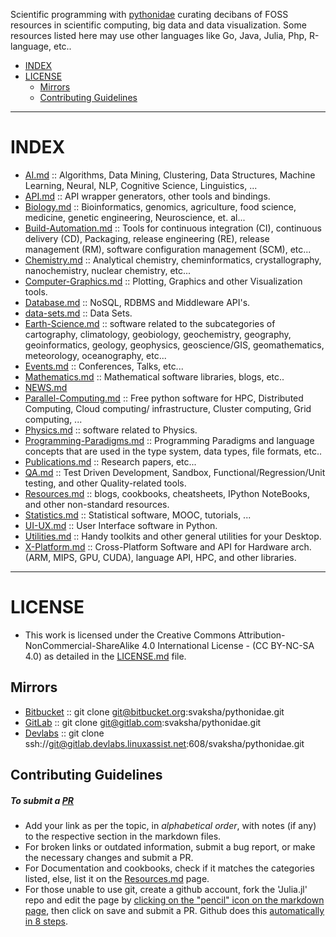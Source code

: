 Scientific programming with [pythonidae](http://svaksha.github.io/pythonidae) curating decibans of FOSS resources in scientific computing, big data and data visualization. Some resources listed here may use other languages like Go, Java, Julia, Php, R-language, etc.. 

- [INDEX](#index)
- [LICENSE](#license)
   - [Mirrors](#mirrors)
   - [Contributing Guidelines](#contributing-guidelines)

----

# INDEX
* [AI.md](https://github.com/svaksha/pythonidae/blob/master/AI.md) :: Algorithms, Data Mining, Clustering, Data Structures, Machine Learning, Neural, NLP, Cognitive Science, Linguistics, ...
* [API.md](https://github.com/svaksha/pythonidae/blob/master/API.md) :: API wrapper generators, other tools and bindings.
* [Biology.md](https://github.com/svaksha/pythonidae/blob/master/Biology.md) :: Bioinformatics, genomics, agriculture, food science, medicine, genetic engineering, Neuroscience, et. al...
* [Build-Automation.md](https://github.com/svaksha/pythonidae/blob/master/Build-Automation.md) :: Tools for continuous integration (CI),  continuous delivery (CD), Packaging, release engineering (RE), release management (RM), software configuration management (SCM), etc...
* [Chemistry.md](https://github.com/svaksha/pythonidae/blob/master/Chemistry.md) :: Analytical chemistry, cheminformatics, crystallography, nanochemistry, nuclear chemistry, etc...
* [Computer-Graphics.md](https://github.com/svaksha/pythonidae/blob/master/Computer-Graphics.md) :: Plotting, Graphics and other Visualization tools.
* [Database.md](https://github.com/svaksha/pythonidae/blob/master/Database.md) :: NoSQL, RDBMS and Middleware API's.
* [data-sets.md](https://github.com/svaksha/pythonidae/blob/master/data-sets.md) :: Data Sets.
* [Earth-Science.md](https://github.com/svaksha/pythonidae/blob/master/Earth-Science.md) :: software related to the subcategories of cartography, climatology, geobiology, geochemistry, geography, geoinformatics, geology‎, geophysics‎, geoscience/GIS, geomathematics, meteorology, oceanography, etc...
* [Events.md](https://github.com/svaksha/pythonidae/blob/master/Events.md) :: Conferences, Talks, etc...
* [Mathematics.md](https://github.com/svaksha/pythonidae/blob/master/Mathematics.md) :: Mathematical software libraries, blogs, etc.. 
* [NEWS.md](https://github.com/svaksha/pythonidae/blob/master/NEWS.md)
* [Parallel-Computing.md](https://github.com/svaksha/pythonidae/blob/master/Parallel-Computing.md) :: Free python software for HPC, Distributed Computing, Cloud                                                                                                                                                                                                                                                                                                                                                                                                                                                                                                                computing/ infrastructure, Cluster computing, Grid computing, ...
* [Physics.md](https://github.com/svaksha/pythonidae/blob/master/Physics.md) :: software related to Physics.
* [Programming-Paradigms.md](https://github.com/svaksha/pythonidae/blob/master/Programming-Paradigms.md) :: Programming Paradigms and language concepts that are used in the type system, data types, file formats, etc..
* [Publications.md](https://github.com/svaksha/pythonidae/blob/master/Publications.md) :: Research papers, etc...
* [QA.md](https://github.com/svaksha/pythonidae/blob/master/QA.md) :: Test Driven Development, Sandbox, Functional/Regression/Unit testing, and other Quality-related tools.
* [Resources.md](https://github.com/svaksha/pythonidae/blob/master/Resources.md) :: blogs, cookbooks, cheatsheets, IPython NoteBooks, and other non-standard resources.
* [Statistics.md](https://github.com/svaksha/pythonidae/blob/master/Statistics.md) :: Statistical software, MOOC, tutorials, ...
* [UI-UX.md](https://github.com/svaksha/pythonidae/blob/master/UI-UX.md) :: User Interface software in Python.
* [Utilities.md](https://github.com/svaksha/pythonidae/blob/master/Utilities.md) :: Handy toolkits and other general utilities for your Desktop.
* [X-Platform.md](https://github.com/svaksha/pythonidae/blob/master/X-Platform.md) :: Cross-Platform Software and API for Hardware arch. (ARM, MIPS, GPU, CUDA), language API, HPC, and other libraries.

----

# LICENSE 
* This work is licensed under the Creative Commons Attribution-NonCommercial-ShareAlike 4.0 International License - (CC BY-NC-SA 4.0) as detailed in the [LICENSE.md](https://github.com/svaksha/pythonidae/blob/master/LICENSE.md) file.

## Mirrors 
- [Bitbucket](https://bitbucket.org/svaksha/pythonidae) :: git clone git@bitbucket.org:svaksha/pythonidae.git
- [GitLab](https://gitlab.com/svaksha/pythonidae) :: git clone git@gitlab.com:svaksha/pythonidae.git 
- [Devlabs](https://gitlab.devlabs.linuxassist.net/svaksha/pythonidae) :: git clone ssh://git@gitlab.devlabs.linuxassist.net:608/svaksha/pythonidae.git

## Contributing Guidelines
##### To submit a [PR](https://github.com/svaksha/pythonidae/pulls)
- Add your link as per the topic, in _alphabetical order_, with notes (if any) to the respective section in the markdown files.
- For broken links or outdated information, submit a bug report, or make the necessary changes and submit a PR.
- For Documentation and cookbooks, check if it matches the categories listed, else, list it on the [Resources.md](https://github.com/svaksha/pythonidae/blob/master/Resources.md) page.
- For those unable to use git, create a github account, fork the 'Julia.jl' repo and edit the page by [clicking on the "pencil" icon on the markdown page](https://help.github.com/articles/editing-files-in-your-repository), then click on save and submit a PR. Github does this [automatically in 8 steps](https://help.github.com/articles/editing-files-in-another-user-s-repository).

